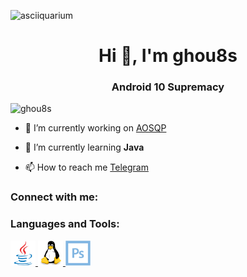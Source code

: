 ![asciiquarium](https://user-images.githubusercontent.com/42911446/160369493-390d887d-78a4-4919-8f48-ea5be9c12cee.gif)

<h1 align="center">Hi 👋, I'm ghou8s</h1>
<h3 align="center">Android 10 Supremacy</h3>

<p align="left"> <img src="https://komarev.com/ghpvc/?username=ghou8s&label=Profile%20views&color=0e75b6&style=flat" alt="ghou8s" /> </p>

- 🔭 I’m currently working on [AOSQP](https://github.com/AOSQP)

- 🌱 I’m currently learning **Java**

- 📫 How to reach me [Telegram](https://t.me/ghou8s)

<h3 align="left">Connect with me:</h3>
<p align="left">
</p>

<h3 align="left">Languages and Tools:</h3>
<p align="left"> <a href="https://www.java.com" target="_blank" rel="noreferrer"> <img src="https://raw.githubusercontent.com/devicons/devicon/master/icons/java/java-original.svg" alt="java" width="40" height="40"/> </a> <a href="https://www.linux.org/" target="_blank" rel="noreferrer"> <img src="https://raw.githubusercontent.com/devicons/devicon/master/icons/linux/linux-original.svg" alt="linux" width="40" height="40"/> </a> <a href="https://www.photoshop.com/en" target="_blank" rel="noreferrer"> <img src="https://raw.githubusercontent.com/devicons/devicon/master/icons/photoshop/photoshop-line.svg" alt="photoshop" width="40" height="40"/> </a> </p>
